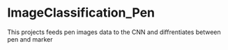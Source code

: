 # ImageClassification_Pen
This projects feeds pen images data to the CNN and diffrentiates between pen and marker
